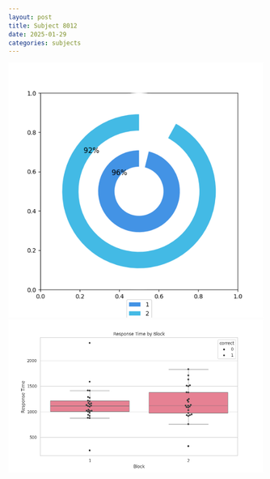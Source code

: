 ```yaml
---
layout: post
title: Subject 8012
date: 2025-01-29
categories: subjects
---
```


![](data/8012/run-13/8012__acc_test.png)
![](data/8012/run-13/8012_rt.png)
